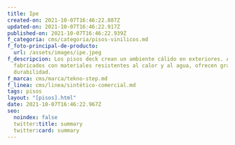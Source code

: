 ```yaml
---
title: Ipe
created-on: 2021-10-07T16:46:22.887Z
updated-on: 2021-10-07T16:46:22.917Z
published-on: 2021-10-07T16:46:22.939Z
f_categoria: cms/categoria/pisos-vinilicos.md
f_foto-principal-de-producto:
  url: /assets/images/ipe.jpeg
f_descripcion: Los pisos deck crean un ambiente cálido en exteriores. Al estar
  fabricados con materiales resistentes al calor y al agua, ofrecen gran
  durabilidad.
f_marca: cms/marca/tekno-step.md
f_linea: cms/linea/sintético-comercial.md
tags: pisos
layout: "[pisos].html"
date: 2021-10-07T16:46:22.967Z
seo:
  noindex: false
  twitter:title: summary
  twitter:card: summary
---
```


